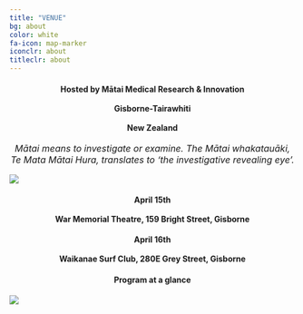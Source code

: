 ```yaml
---
title: "VENUE"
bg: about
color: white
fa-icon: map-marker
iconclr: about
titleclr: about
---
```




<center><h4>Hosted by Mātai Medical Research & Innovation
<br><br>
Gisborne-Tairawhiti
<br><br>
New Zealand</h4></center>

<p style ="text-align: center; font-style: italic; font-size:16px;">Mātai means to investigate or examine. The Mātai whakatauāki, Te Mata Mātai Hura, translates to ‘the investigative revealing eye’.</p>


<img src="https://matai.org.nz/wp-content/uploads/Event_CommunityCelebration2019.jpg" class="center">

<center><h4>April 15th
<br><br>
War Memorial Theatre, 159 Bright Street, Gisborne
</h4></center>

<center><h4>April 16th
<br><br>
Waikanae Surf Club, 280E Grey Street, Gisborne
</h4></center>

<!---
<button class="accordion" onclick="collapsable()">Program at a glance (click to expand)</button>--->

<center><h4> Program at a glance </h4></center>

<!--- <div class="panel">--->
  <img src="https://github.com/mrathon/tairawhitinz2020/blob/master/img/schedul.png?raw=true" class="center">
<!--- </div>--->


